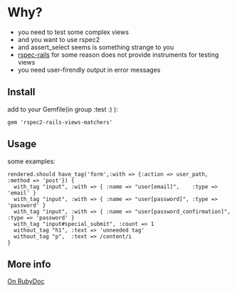 Why?
===

* you need to test some complex views
* and you want to use rspec2
* and assert\_select seems is something strange to you
* [rspec-rails](http://github.com/rspec/rspec-rails) for some reason does not provide instruments for testing views
* you need user-firendly output in error messages

Install
-------

add to your Gemfile(in group :test :) ):

    gem 'rspec2-rails-views-matchers'

Usage
-----

some examples:

    rendered.should have_tag('form',:with => {:action => user_path, :method => 'post'}) {
      with_tag "input", :with => { :name => "user[email]",    :type => 'email' }
      with_tag "input", :with => { :name => "user[password]", :type => 'password' }
      with_tag "input", :with => { :name => "user[password_confirmation]", :type => 'password' }
      with_tag "input#special_submit", :count => 1
      without_tag "h1", :text => 'unneeded tag'
      without_tag "p",  :text => /content/i
    }

More info
---------

[On RubyDoc](http://rubydoc.info/github/kucaahbe/rspec2-rails-views-matchers/master/RSpec/Matchers)
